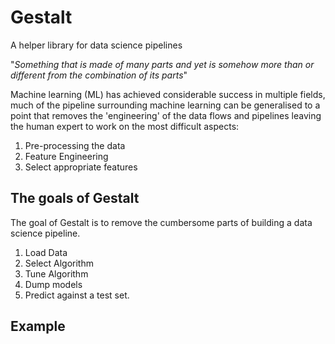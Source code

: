 # Gestalt

A helper library for data science pipelines

"_Something that is made of many parts and yet is somehow more than or different from the combination of its parts_"

Machine learning (ML) has achieved considerable success in multiple fields, much of the pipeline surrounding machine 
learning can be generalised to a point that removes the 'engineering' of the data flows and pipelines leaving the human
expert to work on the most difficult aspects:

1. Pre-processing the data
2. Feature Engineering
3. Select appropriate features

## The goals of Gestalt
The goal of Gestalt is to remove the cumbersome parts of building a data science pipeline.

1. Load Data
2. Select Algorithm
3. Tune Algorithm 
4. Dump models
5. Predict against a test set.

## Example 
